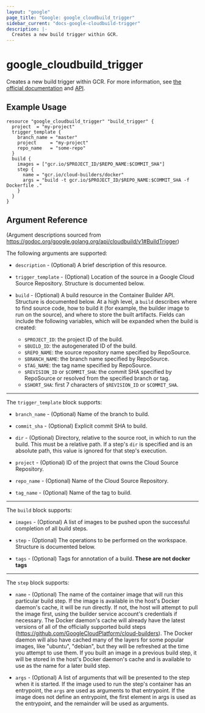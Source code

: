 ```yaml
---
layout: "google"
page_title: "Google: google_cloudbuild_trigger"
sidebar_current: "docs-google-cloudbuild-trigger"
description: |-
  Creates a new build trigger within GCR.
---
```


# google\_cloudbuild\_trigger

Creates a new build trigger within GCR. For more information, see
[the official documentation](https://cloud.google.com/container-builder/docs/running-builds/automate-builds)
and
[API](https://godoc.org/google.golang.org/api/cloudbuild/v1#BuildTrigger).

## Example Usage

```hcl
resource "google_cloudbuild_trigger" "build_trigger" {
  project  = "my-project"
  trigger_template {
    branch_name = "master"
    project     = "my-project"
    repo_name   = "some-repo"
  }
  build {
    images = ["gcr.io/$PROJECT_ID/$REPO_NAME:$COMMIT_SHA"]
    step {
      name = "gcr.io/cloud-builders/docker"
      args = "build -t gcr.io/$PROJECT_ID/$REPO_NAME:$COMMIT_SHA -f Dockerfile ."
    }
  }
}
```

## Argument Reference

(Argument descriptions sourced from https://godoc.org/google.golang.org/api/cloudbuild/v1#BuildTrigger)

The following arguments are supported:

* `description` - (Optional) A brief description of this resource.

* `trigger_template` - (Optional) Location of the source in a Google
Cloud Source Repository. Structure is documented below.

* `build` - (Optional) A build resource in the Container Builder API.
Structure is documented below. At a high
level, a `build` describes where to find source code, how to build it (for
example, the builder image to run on the source), and where to store
the built artifacts. Fields can include the following variables, which
will be expanded when the build is created:
  * `$PROJECT_ID`: the project ID of the build.
  * `$BUILD_ID`: the autogenerated ID of the build.
  * `$REPO_NAME`: the source repository name specified by RepoSource.
  * `$BRANCH_NAME`: the branch name specified by RepoSource.
  * `$TAG_NAME`: the tag name specified by RepoSource.
  * `$REVISION_ID` or `$COMMIT_SHA`: the commit SHA specified by RepoSource
    or resolved from the specified branch or tag.
  * `$SHORT_SHA`: first 7 characters of `$REVISION_ID` or `$COMMIT_SHA`.

---

The `trigger_template` block supports:

* `branch_name` - (Optional) Name of the branch to build.

* `commit_sha` - (Optional) Explicit commit SHA to build.

* `dir` - (Optional) Directory, relative to the source root, in which to run
the build. This must be a relative path. If a step's `dir` is specified and
is an absolute path, this value is ignored for that step's execution.

* `project` - (Optional) ID of the project that owns the Cloud Source Repository.

* `repo_name` - (Optional) Name of the Cloud Source Repository.

* `tag_name` - (Optional) Name of the tag to build.


---

The `build` block supports:

* `images` - (Optional) A list of images to be pushed upon the successful
completion of all build steps.

* `step` - (Optional) The operations to be performed on the workspace.
Structure is documented below.

* `tags` - (Optional) Tags for annotation of a build. **These are not docker tags**

---

The `step` block supports:

* `name` - (Optional) The name of the container image that will run this
particular build step. If the image is available in the host's Docker
daemon's cache, it will be run directly. If not, the host will attempt to
pull the image first, using the builder service account's credentials if
necessary. The Docker daemon's cache will already have the latest versions
of all of the officially supported build steps
(https://github.com/GoogleCloudPlatform/cloud-builders).
The Docker daemon will also have cached many of the layers for some popular
images, like "ubuntu", "debian", but they will be refreshed at the time you
attempt to use them. If you built an image in a previous build step, it will
be stored in the host's Docker daemon's cache and is available to use as
the name for a later build step.

* `args` - (Optional) A list of arguments that will be presented to the step
when it is started. If the image used to run the step's container has an
entrypoint, the `args` are used as arguments to that entrypoint. If the image
does not define an entrypoint, the first element in args is used as the
entrypoint, and the remainder will be used as arguments.
